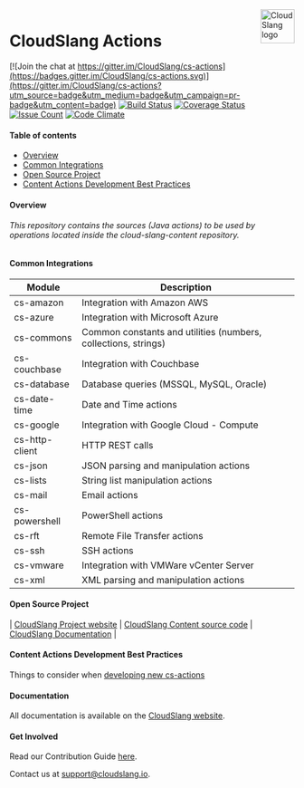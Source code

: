 <a href="http://cloudslang.io/">
    <img src="https://camo.githubusercontent.com/ece898cfb3a9cc55353e7ab5d9014cc314af0234/687474703a2f2f692e696d6775722e636f6d2f696849353630562e706e67" alt="CloudSlang logo" title="CloudSlang" align="right" height="60"/>
</a>

CloudSlang Actions
==================

[![Join the chat at https://gitter.im/CloudSlang/cs-actions](https://badges.gitter.im/CloudSlang/cs-actions.svg)](https://gitter.im/CloudSlang/cs-actions?utm_source=badge&utm_medium=badge&utm_campaign=pr-badge&utm_content=badge)
[![Build Status](https://travis-ci.org/CloudSlang/cs-actions.svg?branch=master)](https://travis-ci.org/CloudSlang/cs-actions)
[![Coverage Status](https://coveralls.io/repos/github/CloudSlang/cs-actions/badge.svg?branch=master)](https://coveralls.io/github/CloudSlang/cs-actions?branch=master)
[![Issue Count](https://codeclimate.com/github/CloudSlang/cs-actions/badges/issue_count.svg)](https://codeclimate.com/github/CloudSlang/cs-actions)
[![Code Climate](https://codeclimate.com/github/CloudSlang/cs-actions/badges/gpa.svg)](https://codeclimate.com/github/CloudSlang/cs-actions)


#### Table of contents


* [Overview](#Overview)
* [Common Integrations](#CommonIntegrations)
* [Open Source Project](#OpenSourceProject)
* [Content Actions Development Best Practices](#BestPractices)


<a name="Overview"/>


#### Overview


###### This repository contains the sources (Java actions) to be used by operations located inside the cloud-slang-content repository.


<a name="CommonIntegrations"/>


#### Common Integrations


| Module | Description |
| ------ | ------ |
| cs-amazon | Integration with Amazon AWS |
| cs-azure | Integration with Microsoft Azure |
| cs-commons | Common constants and utilities (numbers, collections, strings) |
| cs-couchbase | Integration with Couchbase |
| cs-database | Database queries (MSSQL, MySQL, Oracle) |
| cs-date-time | Date and Time actions |
| cs-google | Integration with Google Cloud - Compute |
| cs-http-client | HTTP REST calls |
| cs-json | JSON parsing and manipulation actions |
| cs-lists | String list manipulation actions |
| cs-mail | Email actions |
| cs-powershell | PowerShell actions |
| cs-rft | Remote File Transfer actions |
| cs-ssh | SSH actions |
| cs-vmware | Integration with VMWare vCenter Server |
| cs-xml | XML parsing and manipulation actions | 


<a name="OpenSourceProject"/>


#### Open Source Project


| [CloudSlang Project website](http://cloudslang.io/#/) | [CloudSlang Content source code](https://github.com/CloudSlang/cloud-slang-content) | [CloudSlang Documentation](http://cloudslang-docs.readthedocs.io/en/latest/) |


<a name="BestPractices"/>


#### Content Actions Development Best Practices


Things to consider when [developing new cs-actions](https://github.com/CloudSlang/cs-actions/wiki/Best-Practices-%231-maven-checkstyle-plugin-enforcements)


#### Documentation


All documentation is available on the [CloudSlang website](http://www.cloudslang.io/#/docs).


#### Get Involved


Read our Contribution Guide [here](CONTRIBUTING.md).


Contact us at support@cloudslang.io.
